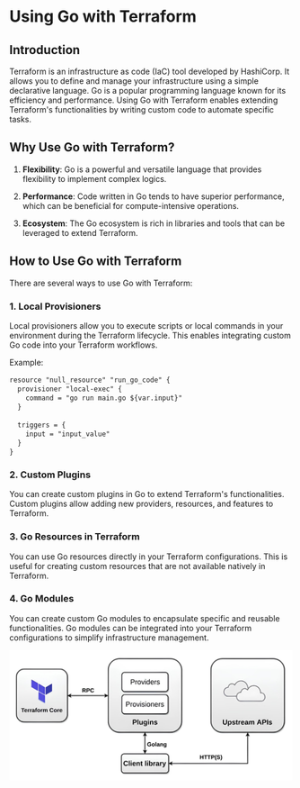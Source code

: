 # Using Go with Terraform

## Introduction

Terraform is an infrastructure as code (IaC) tool developed by HashiCorp. It allows you to define and manage your infrastructure using a simple declarative language. Go is a popular programming language known for its efficiency and performance. Using Go with Terraform enables extending Terraform's functionalities by writing custom code to automate specific tasks.

## Why Use Go with Terraform?

1. **Flexibility**: Go is a powerful and versatile language that provides flexibility to implement complex logics.

2. **Performance**: Code written in Go tends to have superior performance, which can be beneficial for compute-intensive operations.

3. **Ecosystem**: The Go ecosystem is rich in libraries and tools that can be leveraged to extend Terraform.

## How to Use Go with Terraform

There are several ways to use Go with Terraform:

### 1. **Local Provisioners**

Local provisioners allow you to execute scripts or local commands in your environment during the Terraform lifecycle. This enables integrating custom Go code into your Terraform workflows.

Example:

```hcl
resource "null_resource" "run_go_code" {
  provisioner "local-exec" {
    command = "go run main.go ${var.input}"
  }

  triggers = {
    input = "input_value"
  }
}

```
### 2. Custom Plugins
You can create custom plugins in Go to extend Terraform's functionalities. Custom plugins allow adding new providers, resources, and features to Terraform.

### 3. Go Resources in Terraform
You can use Go resources directly in your Terraform configurations. This is useful for creating custom resources that are not available natively in Terraform.

### 4. Go Modules
You can create custom Go modules to encapsulate specific and reusable functionalities. Go modules can be integrated into your Terraform configurations to simplify infrastructure management.

<img src="https://github.com/Luann8/Using-Go-with-Terraform/blob/main/OIP.jpg?raw=true">
